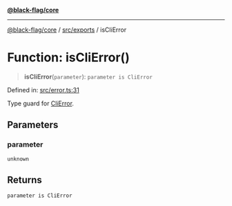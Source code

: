 [**@black-flag/core**](../../../README.md)

***

[@black-flag/core](../../../README.md) / [src/exports](../README.md) / isCliError

# Function: isCliError()

> **isCliError**(`parameter`): `parameter is CliError`

Defined in: [src/error.ts:31](https://github.com/Xunnamius/black-flag/blob/e6eca023803f0a1815dfc34f6bdb68feb61e8119/src/error.ts#L31)

Type guard for [CliError](../classes/CliError.md).

## Parameters

### parameter

`unknown`

## Returns

`parameter is CliError`

